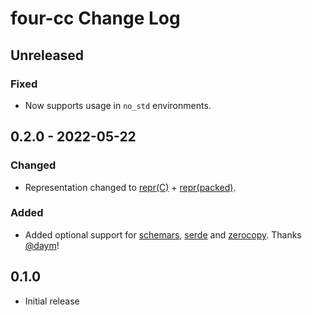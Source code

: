 # four-cc Change Log

## Unreleased

### Fixed

 - Now supports usage in `no_std` environments.

## 0.2.0 - 2022-05-22

### Changed

 - Representation changed to [repr(C)](https://doc.rust-lang.org/nomicon/other-reprs.html#reprc) +
   [repr(packed)](https://doc.rust-lang.org/nomicon/other-reprs.html#reprpacked).

### Added

- Added optional support for
  [schemars](https://docs.rs/schemars/latest/schemars/),
  [serde](https://docs.rs/serde/latest/serde/) and
  [zerocopy](https://docs.rs/zerocopy/latest/zerocopy/).  Thanks [@daym](https://github.com/daym)!

## 0.1.0

 - Initial release
